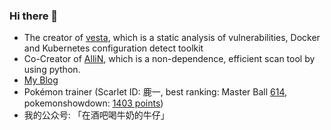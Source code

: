 ### Hi there 👋

- The creator of [vesta](https://github.com/kvesta/vesta), which is a static analysis of vulnerabilities, Docker and Kubernetes configuration detect toolkit
- Co-Creator of [AlliN](https://github.com/P1-Team/AlliN), which is a non-dependence, efficient scan tool by using python.
- [My Blog](https://christa.top)
- Pokémon trainer (Scarlet ID: 鹿一, best ranking: Master Ball [614](https://christa.top/static/media/uploads/2024/02/17/img_4568.JPG), pokemonshowdown: [1403 points](https://pokemonshowdown.com/users/christasa))
- 我的公众号: 「在酒吧喝牛奶的牛仔」
